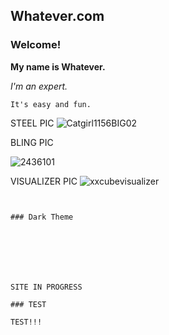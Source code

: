 ## Whatever.com

### Welcome!

**My name is Whatever.**

_I'm an expert._

`It's easy and fun.`







STEEL PIC
![Catgirl1156BIG02](https://user-images.githubusercontent.com/97843561/166932590-44eec059-2c2b-473b-b148-902e2add7b8f.jpg)


BLING PIC

![2436101](https://user-images.githubusercontent.com/97843561/166932846-f39ae194-177b-47f6-a985-e1ae19024bc7.jpg)

VISUALIZER PIC
![xxcubevisualizer](https://user-images.githubusercontent.com/97843561/166933821-8a4eb42b-a2d3-40a3-be5c-ab7907ef1633.png)


```


### Dark Theme







SITE IN PROGRESS

### TEST

TEST!!!
